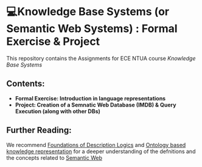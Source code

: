 # 💻Knowledge Base Systems (or Semantic Web Systems) : Formal Exercise & Project
This repository contains the Assignments for ECE NTUA course *Knowledge Base Systems*
## Contents:
* **Formal Exercise: Introduction in language representations**
* **Project: Creation of a Semnatic Web Database (IMDB) & Query Execution (along with other DBs)**


## Further Reading:
We recommend  [Foundations of Description Logics](http://people.mpi-inf.mpg.de/~dstepano/KRSW/literature/foundationsDL.pdf) and [Ontology based knowledge representation](https://repository.kallipos.gr/bitstream/11419/4225/3/OKRR-final.pdf) for a deeper understanding of the defnitions and the concepts related to [Semantic Web](https://www.wikiwand.com/en/Semantic_Web)
